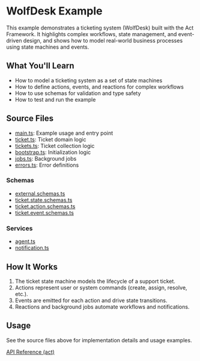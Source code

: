 # WolfDesk Example

This example demonstrates a ticketing system (WolfDesk) built with the Act Framework. It highlights complex workflows, state management, and event-driven design, and shows how to model real-world business processes using state machines and events.

## What You'll Learn

- How to model a ticketing system as a set of state machines
- How to define actions, events, and reactions for complex workflows
- How to use schemas for validation and type safety
- How to test and run the example

## Source Files

- [main.ts](https://github.com/rotorsoft/act-root/blob/master/packages/wolfdesk/src/main.ts): Example usage and entry point
- [ticket.ts](https://github.com/rotorsoft/act-root/blob/master/packages/wolfdesk/src/ticket.ts): Ticket domain logic
- [tickets.ts](https://github.com/rotorsoft/act-root/blob/master/packages/wolfdesk/src/tickets.ts): Ticket collection logic
- [bootstrap.ts](https://github.com/rotorsoft/act-root/blob/master/packages/wolfdesk/src/bootstrap.ts): Initialization logic
- [jobs.ts](https://github.com/rotorsoft/act-root/blob/master/packages/wolfdesk/src/jobs.ts): Background jobs
- [errors.ts](https://github.com/rotorsoft/act-root/blob/master/packages/wolfdesk/src/errors.ts): Error definitions

### Schemas

- [external.schemas.ts](https://github.com/rotorsoft/act-root/blob/master/packages/wolfdesk/src/schemas/external.schemas.ts)
- [ticket.state.schemas.ts](https://github.com/rotorsoft/act-root/blob/master/packages/wolfdesk/src/schemas/ticket.state.schemas.ts)
- [ticket.action.schemas.ts](https://github.com/rotorsoft/act-root/blob/master/packages/wolfdesk/src/schemas/ticket.action.schemas.ts)
- [ticket.event.schemas.ts](https://github.com/rotorsoft/act-root/blob/master/packages/wolfdesk/src/schemas/ticket.event.schemas.ts)

### Services

- [agent.ts](https://github.com/rotorsoft/act-root/blob/master/packages/wolfdesk/src/services/agent.ts)
- [notification.ts](https://github.com/rotorsoft/act-root/blob/master/packages/wolfdesk/src/services/notification.ts)

## How It Works

1. The ticket state machine models the lifecycle of a support ticket.
2. Actions represent user or system commands (create, assign, resolve, etc.).
3. Events are emitted for each action and drive state transitions.
4. Reactions and background jobs automate workflows and notifications.

## Usage

See the source files above for implementation details and usage examples.

[API Reference (act)](../api/act.src)
